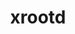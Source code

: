 ---
title: "xrootd"
layout: cache
categories: [package, develop]
meta: {"compilers": ["gcc@=11.4.0"], "num_specs": 13, "num_specs_by_stack": {"hep": 13, "root": 13}, "oss": ["ubuntu22.04"], "platforms": ["linux"], "stacks": ["hep", "root"], "targets": ["x86_64_v3"], "versions": ["5.7.1"]}
spec_details: [{"compiler": "gcc@=11.4.0", "hash": "24l7chqn4gmmhpbpr7ba2vrc5jrzrnum", "os": "ubuntu22.04", "platform": "linux", "size": "-", "stacks": ["hep", "root"], "target": "x86_64_v3", "variants": ["build_system=cmake", "build_type=Release", "~client_only", "cxxstd=11", "+davix", "+ec", "generator=make", "+http", "~ipo", "+krb5", "patches=0d03eed", "+python", "+readline", "+scitokens-cpp"], "versions": ["5.7.1"]}, {"compiler": "gcc@=11.4.0", "hash": "5qzam3g3jrnfvba3dgghl43l3a4jg73s", "os": "ubuntu22.04", "platform": "linux", "size": "-", "stacks": ["hep", "root"], "target": "x86_64_v3", "variants": ["build_system=cmake", "build_type=Release", "+client_only", "cxxstd=17", "+davix", "+ec", "generator=make", "+http", "~ipo", "+krb5", "patches=0d03eed", "+python", "+readline", "+scitokens-cpp"], "versions": ["5.7.1"]}, {"compiler": "gcc@=11.4.0", "hash": "5sdi4i5wrev547urzqkupzy7j2t7dyzm", "os": "ubuntu22.04", "platform": "linux", "size": "-", "stacks": ["hep", "root"], "target": "x86_64_v3", "variants": ["build_system=cmake", "build_type=Release", "~client_only", "cxxstd=14", "+davix", "+ec", "generator=make", "+http", "~ipo", "+krb5", "patches=0d03eed", "+python", "+readline", "+scitokens-cpp"], "versions": ["5.7.1"]}, {"compiler": "gcc@=11.4.0", "hash": "fflco3oya63nefmevmlwtxnxsmdq44vd", "os": "ubuntu22.04", "platform": "linux", "size": "-", "stacks": ["hep", "root"], "target": "x86_64_v3", "variants": ["build_system=cmake", "build_type=Release", "+client_only", "cxxstd=17", "+davix", "+ec", "generator=make", "+http", "~ipo", "+krb5", "patches=0d03eed", "+python", "+readline", "+scitokens-cpp"], "versions": ["5.7.1"]}, {"compiler": "gcc@=11.4.0", "hash": "kq2pwmxxxwy4g32deszy4aas5e34vhjz", "os": "ubuntu22.04", "platform": "linux", "size": "-", "stacks": ["hep", "root"], "target": "x86_64_v3", "variants": ["build_system=cmake", "build_type=Release", "~client_only", "cxxstd=14", "+davix", "+ec", "generator=make", "+http", "~ipo", "+krb5", "patches=0d03eed", "+python", "+readline", "+scitokens-cpp"], "versions": ["5.7.1"]}, {"compiler": "gcc@=11.4.0", "hash": "qy5at6ipwbotxmtxls5yc526jcp7n3rz", "os": "ubuntu22.04", "platform": "linux", "size": "-", "stacks": ["hep", "root"], "target": "x86_64_v3", "variants": ["build_system=cmake", "build_type=Release", "~client_only", "cxxstd=11", "+davix", "+ec", "generator=make", "+http", "~ipo", "+krb5", "patches=0d03eed", "+python", "+readline", "+scitokens-cpp"], "versions": ["5.7.1"]}, {"compiler": "gcc@=11.4.0", "hash": "smautupwgtbnpkdnxslmhsnrwrxksf4g", "os": "ubuntu22.04", "platform": "linux", "size": "-", "stacks": ["hep", "root"], "target": "x86_64_v3", "variants": ["build_system=cmake", "build_type=Release", "+client_only", "cxxstd=17", "+davix", "+ec", "generator=make", "+http", "~ipo", "+krb5", "patches=0d03eed", "+python", "+readline", "+scitokens-cpp"], "versions": ["5.7.1"]}, {"compiler": "gcc@=11.4.0", "hash": "vfngekswbi6lbwbx3idhwd4xh46b6r5e", "os": "ubuntu22.04", "platform": "linux", "size": "-", "stacks": ["hep", "root"], "target": "x86_64_v3", "variants": ["build_system=cmake", "build_type=Release", "+client_only", "cxxstd=17", "+davix", "+ec", "generator=make", "+http", "~ipo", "+krb5", "patches=0d03eed", "+python", "+readline", "+scitokens-cpp"], "versions": ["5.7.1"]}, {"compiler": "gcc@=11.4.0", "hash": "vjmq4n2qchfh6csqufi2u5fwcgbkdu72", "os": "ubuntu22.04", "platform": "linux", "size": "-", "stacks": ["hep", "root"], "target": "x86_64_v3", "variants": ["build_system=cmake", "build_type=Release", "+client_only", "cxxstd=17", "+davix", "+ec", "generator=make", "+http", "~ipo", "+krb5", "patches=0d03eed", "+python", "+readline", "+scitokens-cpp"], "versions": ["5.7.1"]}, {"compiler": "gcc@=11.4.0", "hash": "wykz4tp5r2kzegppbey6g73adeu5ivhi", "os": "ubuntu22.04", "platform": "linux", "size": "-", "stacks": ["hep", "root"], "target": "x86_64_v3", "variants": ["build_system=cmake", "build_type=Release", "~client_only", "cxxstd=14", "+davix", "+ec", "generator=make", "+http", "~ipo", "+krb5", "patches=0d03eed", "+python", "+readline", "+scitokens-cpp"], "versions": ["5.7.1"]}, {"compiler": "gcc@=11.4.0", "hash": "xeb3li2fvo755akpgmz5ggv2vmytzmo5", "os": "ubuntu22.04", "platform": "linux", "size": "-", "stacks": ["hep", "root"], "target": "x86_64_v3", "variants": ["build_system=cmake", "build_type=Release", "+client_only", "cxxstd=17", "+davix", "+ec", "generator=make", "+http", "~ipo", "+krb5", "patches=0d03eed", "+python", "+readline", "+scitokens-cpp"], "versions": ["5.7.1"]}, {"compiler": "gcc@=11.4.0", "hash": "yrob3kpma5bdqw3jtmw73fcp6jrpdjgz", "os": "ubuntu22.04", "platform": "linux", "size": "-", "stacks": ["hep", "root"], "target": "x86_64_v3", "variants": ["build_system=cmake", "build_type=Release", "~client_only", "cxxstd=11", "+davix", "+ec", "generator=make", "+http", "~ipo", "+krb5", "patches=0d03eed", "+python", "+readline", "+scitokens-cpp"], "versions": ["5.7.1"]}, {"compiler": "gcc@=11.4.0", "hash": "z7nlcd44gygvyirbcd726iy5isnb7bgo", "os": "ubuntu22.04", "platform": "linux", "size": "-", "stacks": ["hep", "root"], "target": "x86_64_v3", "variants": ["build_system=cmake", "build_type=Release", "~client_only", "cxxstd=14", "+davix", "+ec", "generator=make", "+http", "~ipo", "+krb5", "patches=0d03eed", "+python", "+readline", "+scitokens-cpp"], "versions": ["5.7.1"]}]
---